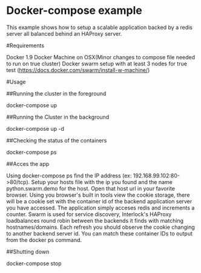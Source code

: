 # Docker-compose example
This example shows how to setup a scalable application backed by a redis server all balanced behind an HAProxy server.

#Requirements

Docker 1.9
Docker Machine on OSX(Minor changes to compose file needed to run on true cluster)
Docker swarm setup with at least 3 nodes for true test (https://docs.docker.com/swarm/install-w-machine/)

#Usage

##Running the cluster in the foreground

docker-compose up

##Running the Cluster in the background

docker-compose up -d

##Checking the status of the containers

docker-compose ps

##Acces the app

Using docker-compose ps find the IP address (ex: 192.168.99.102:80->80/tcp). Setup your hosts file with the ip you found and the name python.swarm.demo for the host. Open that host url in your favorite browser. Using you browser's built in tools view the cookie storage, there will be a cookie set with the container id of the backend application server you have accessed. The application simply acceses redis and increments a counter. Swarm is used for service discovery, Interlock's HAProxy loadbalances round robin between the backends it finds with matching hostnames/domains. Each refresh you should observe the cookie changing to another backend server id. You can match these container IDs to output from the docker ps command.

##Shutting down

docker-compose stop
